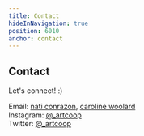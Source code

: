 ```yaml
---
title: Contact
hideInNavigation: true
position: 6010
anchor: contact
---
```


## Contact

Let's connect! :)

Email: [nati conrazon](mailto:nlinares@gmail.com), [caroline woolard](mailto:carolinewoolard@gmail.com)\
Instagram: [@\_artcoop](https://www.instagram.com/_artcoop/)\
Twitter: [@\_artcoop](https://twitter.com/_artcoop)

